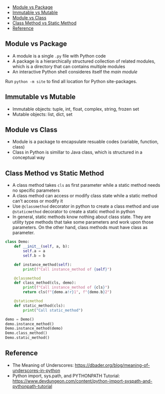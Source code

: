 
- [Module vs Package](#module-vs-package)
- [Immutable vs Mutable](#immutable-vs-mutable)
- [Module vs Class](#module-vs-class)
- [Class Method vs Static Method](#class-method-vs-static-method)
- [Reference](#reference)


## Module vs Package
- A module is a single `.py` file with Python code
- A package is a hierarchically structured collection of related modules, which is a directory that can contains multiple modules
- An interactive Python shell consideres itself the _main module_

Run `python -m site` to find all location for Python site-packages.


## Immutable vs Mutable
- Immutable objects: tuple, int, float, complex, string, frozen set
- Mutable objects: list, dict, set


## Module vs Class
- Module is a package to encapsulate resuable codes (variable, function, class)
- Class in Python is simillar to Java class, which is structured in a conceptual way

## Class Method vs Static Method

- A class method takes `cls` as first parameter while a static method needs no specific parameters
- A class method can access or modify class state while a static method can’t access or modify it
- Use `@classmethod` decorator in python to create a class method and use `@staticmethod` decorator to create a static method in python
- In general, static methods know nothing about class state. They are utility type methods that take some parameters and work upon those parameters. On the other hand, class methods must have class as parameter.

```py
class Demo:
    def __init__(self, a, b):
        self.a = a
        self.b = b

    def instance_method(self):
        print(f"Call instance_method of {self}")

    @classmethod
    def class_method(cls, demo):
        print(f"Call instance_method of {cls}")
        return cls(f"{demo.a!r}1", f"{demo.b}2")

    @staticmethod
    def static_method(cls):
        print("Call static_method")

demo = Demo()
demo.instance_method()
Demo.instance_method(demo)
Demo.class_method()
Demo.static_method()
```


## Reference
- The Meaning of Underscores: https://dbader.org/blog/meaning-of-underscores-in-python
- Python import, sys.path, and PYTHONPATH Tutorial: https://www.devdungeon.com/content/python-import-syspath-and-pythonpath-tutorial
